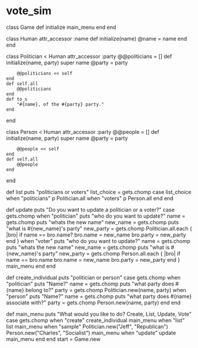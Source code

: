 # vote_sim
class Game
	def initialize 
		main_menu
	end
end
 
 
class Human
	attr_accessor :name
	def initialize(name)
		@name = name
	end
end
 
class Politician < Human
	attr_accessor :party
	@@politicians = []
	def initialize(name, party)
		super name
		@party = party
 
		@@politicians << self
	end
	def self.all
		@@politicians
	end
	def to_s
		"#{name}, of the #{party} party."
	end
end
 
class Person < Human
	attr_accessor :party
	@@people = []
	def initialize(name, party)
		super name
		@party = party
 
		@@people << self
	end
	def self.all
		@@people
	end
end
 
 
def list
	puts "politicians or voters"
	list_choice = gets.chomp
	case list_choice
	when "politicians"
		p Politician.all
	when "voters"
		p Person.all
	end
end
 
def update
	puts "Do you want to update a politician or a voter?"
	case gets.chomp
	when "politician"
		puts "who do you want to update?"
			name = gets.chomp
		puts "whats the new name"
		new_name = gets.chomp
		puts "what is #{new_name}'s party"
		new_party = gets.chomp
		Politician.all.each { |bro| 
			if name == bro.name?
				bro.name = new_name
				bro.party = new_party
			end }
	when "voter"
		puts "who do you want to update?"
			name = gets.chomp
		puts "whats the new name"
		new_name = gets.chomp
		puts "what is #{new_name}'s party"
		new_party = gets.chomp
		Person.all.each { |bro| 
			if name == bro.name 
				bro.name = new_name
				bro.party = new_party
			end }
		main_menu
	end
end
 
		
 
 
 
def create_individual
	puts "politician or person"
	case gets.chomp
	when "politician"
		puts "Name?"
		name = gets.chomp
		puts "what party does #{name} belong to?"
		party = gets.chomp
		Politician.new(name, party)
	when "person"
		puts "Name?"
		name = gets.chomp
		puts "what party does #{name} associate with?"
		party = gets.chomp
		Person.new(name, party)
	end
end
 
def main_menu
	puts "What would you like to do? Create, List, Update, Vote"
	case gets.chomp
	when "create"
		create_individual
		main_menu
	when "list"
		list
		main_menu
	when "sample"
		Politician.new("Jeff", "Republican")
		Person.new("Charles", "Socialist")
		main_menu
	when "update"
		update
		main_menu
	end
end
start = Game.new

